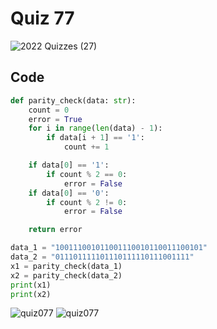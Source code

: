 # Quiz 77

![2022  Quizzes (27)](https://github.com/aineethitari/unit4_repo/assets/112055062/c372864f-737f-4b6a-aa18-748cafd90f86)
## Code
```.py
def parity_check(data: str):
    count = 0
    error = True
    for i in range(len(data) - 1):
        if data[i + 1] == '1':
            count += 1

    if data[0] == '1':
        if count % 2 == 0:
            error = False
    if data[0] == '0':
        if count % 2 != 0:
            error = False

    return error

data_1 = "100111001011001110010110011100101"
data_2 = "011101111101110111110111001111"
x1 = parity_check(data_1)
x2 = parity_check(data_2)
print(x1)
print(x2)
```
![quiz077](https://github.com/aineethitari/unit4_repo/assets/112055062/d8db3d05-f1ab-4e65-b805-f0b7c1c1e054)
![quiz077](https://github.com/aineethitari/unit4_repo/assets/112055062/c64dbc51-96f7-471b-bfc7-7e26c19102ec)
